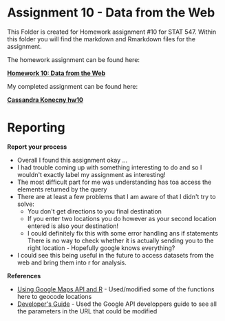 # Assignment 10 - Data from the Web

This Folder is created for Homework assignment #10 for STAT 547. Within this folder you will find the markdown and Rmarkdown files for the assignment. 

The homework assignment can be found here:
  
  [**Homework 10: Data from the Web**](http://stat545.com/hw10_data-from-web.html)

My completed assignment can be found here: 
  
  [**Cassandra Konecny hw10**](https://github.com/CassKon/STAT545-hw-konecny-cassandra/blob/a5d4f0bb1b57698e0a21ba634c295908877df778/hw-10/hw-10.md)


# Reporting

**Report your process**

* Overall I found this assignment okay ...
* I had trouble coming up with something interesting to do and so I wouldn't exactly label my assignment as interesting!
* The most difficult part for me was understanding has toa access the elements returned by the query
* There are at least a few problems that I am aware of that I didn't try to solve:
    * You don't get directions to you final destination
    * If you enter two locations you do however as your second location entered is also your destination!
    * I could definitely fix this with some error handling ans if statements
  There is no way to check whether it is actually sending you to the right location - Hopefully google knows everything?
* I could see this being useful in the future to access datasets from the web and bring them into r for analysis.


**References**
  
* [Using Google Maps API and R](https://gist.github.com/josecarlosgonz/6417633) - Used/modified some of the functions here to geocode locations
* [Developer's Guide](https://developers.google.com/maps/documentation/directions/intro#TravelModes) - Used the Google API developpers guide to see all the parameters in the URL that could be modified
